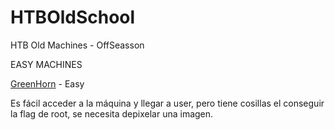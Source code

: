 # HTBOldSchool
HTB Old Machines - OffSeasson

EASY MACHINES

[GreenHorn](https://github.com/manuelsantosiglesias/HTBOldSchool/tree/main/GreenHorn) - Easy

Es fácil acceder a la máquina y llegar a user, pero tiene cosillas el conseguir la flag de root, se necesita depixelar una imagen.
